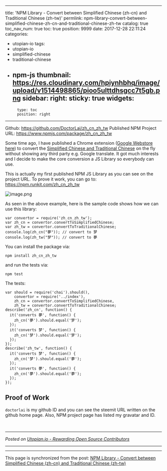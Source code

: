 
---
title: 'NPM Library - Convert between Simplified Chinese (zh-cn) and Traditional Chinese (zh-tw)'
permlink: npm-library-convert-between-simplified-chinese-zh-cn-and-traditional-chinese-zh-tw
catalog: true
toc_nav_num: true
toc: true
position: 9999
date: 2017-12-28 22:11:24
categories:
- utopian-io
tags:
- utopian-io
- simplified-chinese
- traditional-chinese
- npm-js
thumbnail: https://res.cloudinary.com/hpiynhbhq/image/upload/v1514498865/pioo5ulttdhsgcc7t5gb.png
sidebar:
    right:
        sticky: true
widgets:
    -
        type: toc
        position: right
---


Github: https://github.com/DoctorLai/zh_cn_zh_tw
Published NPM Project URL: https://www.npmjs.com/package/zh_cn_zh_tw

Some time ago, I have published a Chrome extension ([Google Webstore here](https://chrome.google.com/webstore/detail/olpihmabpjpllgmahlgiakkgaccigpfo)) to convert the [Simplified Chinese and Traditional Chinese](https://helloacm.com/chrome-extension-to-switch-between-simplified-chinese-and-traditional-chinese-automatically/) on the fly without showing any third party e.g. Google translate. It got much interests and I decide to make the core conversion a JS Library so everybody can use.

This is actually my first published NPM JS Library as you can see on the project URL. To prove it work, you can go to:  https://npm.runkit.com/zh_cn_zh_tw

![image.png](https://res.cloudinary.com/hpiynhbhq/image/upload/v1514498865/pioo5ulttdhsgcc7t5gb.png)

As seen in the above example, here is the sample code shows how we can use this library:

```
var convertor = require('zh_cn_zh_tw');
var zh_cn = convertor.convertToSimplifiedChinese;
var zh_tw = convertor.convertToTraditionalChinese;
console.log(zh_cn("夢")); // convert to 梦
console.log(zh_tw("梦")); // convert to 夢
```

You can install the package via:

```
npm install zh_cn_zh_tw
```

and run the tests via:

```
npm test
```
The tests:

```
var should = require('chai').should(),
    convertor = require('../index'),
    zh_cn = convertor.convertToSimplifiedChinese,
    zh_tw = convertor.convertToTraditionalChinese;
describe('zh_cn', function() {
  it('converts 夢', function() {
    zh_cn('夢').should.equal('梦');
  });
  it('converts 梦', function() {
    zh_cn('梦').should.equal('梦');
  });  
});
describe('zh_tw', function() {
  it('converts 梦', function() {
    zh_cn('梦').should.equal('夢');
  });
  it('converts 夢', function() {
    zh_cn('夢').should.equal('夢');
  });  
});
```

## Proof of Work
`doctorlai` is my github ID and you can see the steemit URL written on the github home page. Also, NPM project page has listed my gravatar and ID.


<br /><hr/><em>Posted on <a href="https://utopian.io/utopian-io/@justyy/npm-library-convert-between-simplified-chinese-zh-cn-and-traditional-chinese-zh-tw">Utopian.io -  Rewarding Open Source Contributors</a></em><hr/>

- - -

This page is synchronized from the post: [NPM Library - Convert between Simplified Chinese (zh-cn) and Traditional Chinese (zh-tw)](https://steemit.com/@justyy/npm-library-convert-between-simplified-chinese-zh-cn-and-traditional-chinese-zh-tw)
